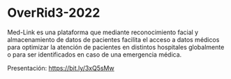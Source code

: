# OverRid3-2022

Med-Link es una plataforma que mediante reconocimiento facial y almacenamiento de datos de pacientes facilita el acceso a datos médicos para optimizar la atención de pacientes en distintos hospitales globalmente o para ser identificados en caso de una emergencia médica.

Presentación: 
https://bit.ly/3xQ5sMw

